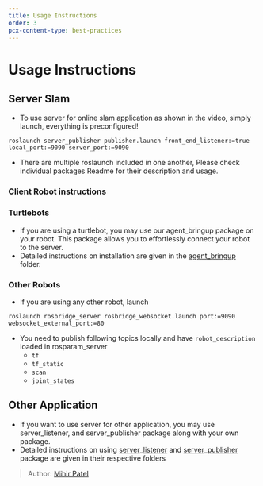 ```yaml
---
title: Usage Instructions
order: 3
pcx-content-type: best-practices
---
```


# Usage Instructions

## Server Slam
- To use server for online slam application as shown in the video, simply launch, everything is preconfigured!
```
roslaunch server_publisher publisher.launch front_end_listener:=true local_port:=9090 server_port:=9090
```
- There are multiple roslaunch included in one another, Please check individual packages Readme for their description and usage.

### Client Robot instructions
### Turtlebots
- If you are using a turtlebot, you may use our agent_bringup package on your robot. This package allows you to effortlessly connect your robot to the server.
- Detailed instructions on installation are given in the [agent_bringup](https://github.com/whomihirpatel/4G-Networked_Robots/tree/master/agent_bringup) folder.
### Other Robots
- If you are using any other robot, launch
```
roslaunch rosbridge_server rosbridge_websocket.launch port:=9090 websocket_external_port:=80
```
- You need to publish following topics locally and have `robot_description` loaded in rosparam_server
    - `tf`
    - `tf_static`
    - `scan`
    - `joint_states`
## Other Application
- If you want to use server for other application, you may use server_listener, and server_publisher package along with your own package.
- Detailed instructions on using [server_listener](https://github.com/whomihirpatel/4G-Networked_Robots/tree/master/server_listener) and [server_publisher](https://github.com/whomihirpatel/4G-Networked_Robots/tree/master/server_publisher) package are given in their respective folders


> Author: [Mihir Patel](https://github.com/mihyr)